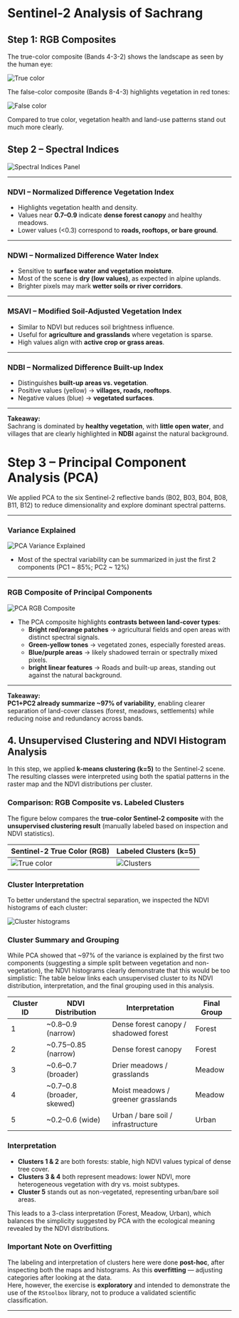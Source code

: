# Sentinel-2 Analysis of Sachrang

## Step 1: RGB Composites

The true-color composite (Bands 4-3-2) shows the landscape as seen by the human eye:  

![True color](../outputs/rgb_truecolor.png)

The false-color composite (Bands 8-4-3) highlights vegetation in red tones:  

![False color](../outputs/rgb_falsecolor.png)

Compared to true color, vegetation health and land-use patterns stand out much more clearly.

## Step 2 – Spectral Indices

![Spectral Indices Panel](../outputs/indices_panel.png)

---

### NDVI – Normalized Difference Vegetation Index  
- Highlights vegetation health and density.  
- Values near **0.7–0.9** indicate **dense forest canopy** and healthy meadows.  
- Lower values (<0.3) correspond to **roads, rooftops, or bare ground**.  

---

### NDWI – Normalized Difference Water Index  
- Sensitive to **surface water and vegetation moisture**.  
- Most of the scene is **dry (low values)**, as expected in alpine uplands.  
- Brighter pixels may mark **wetter soils or river corridors**.  

---

### MSAVI – Modified Soil-Adjusted Vegetation Index  
- Similar to NDVI but reduces soil brightness influence.  
- Useful for **agriculture and grasslands** where vegetation is sparse.  
- High values align with **active crop or grass areas**.  

---

### NDBI – Normalized Difference Built-up Index  
- Distinguishes **built-up areas vs. vegetation**.  
- Positive values (yellow) → **villages, roads, rooftops**.  
- Negative values (blue) → **vegetated surfaces**.  

---

**Takeaway:**  
Sachrang is dominated by **healthy vegetation**, with **little open water**, and villages that are clearly highlighted in **NDBI** against the natural background.


# Step 3 – Principal Component Analysis (PCA)

We applied PCA to the six Sentinel-2 reflective bands (B02, B03, B04, B08, B11, B12) to reduce dimensionality and explore dominant spectral patterns.

---

### Variance Explained

![PCA Variance Explained](../outputs/pca_variance.png)

- Most of the spectral variability can be summarized in just the first 2 components (PC1 ~ 85%; PC2 ~ 12%)

---

### RGB Composite of Principal Components

![PCA RGB Composite](../outputs/pca_rgb.png)

- The PCA composite highlights **contrasts between land-cover types**:  
  - **Bright red/orange patches** → agricultural fields and open areas with distinct spectral signals.  
  - **Green-yellow tones** → vegetated zones, especially forested areas.  
  - **Blue/purple areas** → likely shadowed terrain or spectrally mixed pixels.  
  - **bright linear features** → Roads and built-up areas, standing out against the natural background.  

---

**Takeaway:**  
 **PC1+PC2 already summarize ~97% of variability**, enabling clearer separation of land-cover classes (forest, meadows, settlements) while reducing noise and redundancy across bands.


## 4. Unsupervised Clustering and NDVI Histogram Analysis

In this step, we applied **k-means clustering (k=5)** to the Sentinel-2 scene. The resulting classes were interpreted using both the spatial patterns in the raster map and the NDVI distributions per cluster.

### Comparison: RGB Composite vs. Labeled Clusters

The figure below compares the **true-color Sentinel-2 composite** with the **unsupervised clustering result** (manually labeled based on inspection and NDVI statistics).

| Sentinel-2 True Color (RGB) | Labeled Clusters (k=5) |
|-----------------------------|-------------------------|
| ![True color](../outputs/rgb_truecolor.png) | ![Clusters](../outputs/clusters_labeled.png) |

### Cluster Interpretation

To better understand the spectral separation, we inspected the NDVI histograms of each cluster:

![Cluster histograms](../outputs/clustersHist.png)

### Cluster Summary and Grouping

While PCA showed that ~97% of the variance is explained by the first two components (suggesting a simple split between vegetation and non-vegetation), the NDVI histograms clearly demonstrate that this would be too simplistic:
The table below links each unsupervised cluster to its NDVI distribution, interpretation, and the final grouping used in this analysis.

| Cluster ID | NDVI Distribution | Interpretation            | Final Group |
|------------|-------------------|---------------------------|-------------|
| 1          | ~0.8–0.9 (narrow) | Dense forest canopy / shadowed forest | Forest |
| 2          | ~0.75–0.85 (narrow) | Dense forest canopy       | Forest |
| 3          | ~0.6–0.7 (broader) | Drier meadows / grasslands | Meadow |
| 4          | ~0.7–0.8 (broader, skewed) | Moist meadows / greener grasslands | Meadow |
| 5          | ~0.2–0.6 (wide)   | Urban / bare soil / infrastructure | Urban |

### Interpretation

- **Clusters 1 & 2** are both forests: stable, high NDVI values typical of dense tree cover.  
- **Clusters 3 & 4** both represent meadows: lower NDVI, more heterogeneous vegetation with dry vs. moist subtypes.  
- **Cluster 5** stands out as non-vegetated, representing urban/bare soil areas.  

This leads to a 3-class interpretation (Forest, Meadow, Urban), which balances the simplicity suggested by PCA with the ecological meaning revealed by the NDVI distributions.

### Important Note on Overfitting

The labeling and interpretation of clusters here were done **post-hoc**, after inspecting both the maps and histograms. As this **overfitting** — adjusting categories after looking at the data.  
Here, however, the exercise is **exploratory** and intended to demonstrate the use of the `RStoolbox` library, not to produce a validated scientific classification.

---


